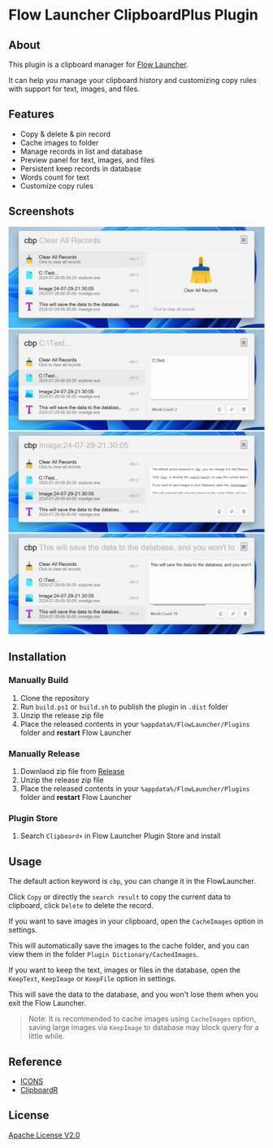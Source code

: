 # Flow Launcher ClipboardPlus Plugin

## About

This plugin is a clipboard manager for [Flow Launcher](https://github.com/Flow-Launcher/Flow.Launcher).

It can help you manage your clipboard history and customizing copy rules with support for text, images, and files.

## Features

- Copy & delete & pin record
- Cache images to folder
- Manage records in list and database
- Preview panel for text, images, and files
- Persistent keep records in database
- Words count for text
- Customize copy rules

## Screenshots

![screenshot1](./images/screenshot1.png)
![screenshot2](./images/screenshot2.png)
![screenshot3](./images/screenshot3.png)
![screenshot4](./images/screenshot4.png)

## Installation

### Manually Build

1. Clone the repository
2. Run `build.ps1` or `build.sh` to publish the plugin in `.dist` folder
3. Unzip the release zip file
4. Place the released contents in your `%appdata%/FlowLauncher/Plugins` folder and **restart** Flow Launcher

### Manually Release

1. Downlaod zip file from [Release](https://github.com/Jack251970/Flow.Launcher.Plugin.ClipboardPlus/releases)
2. Unzip the release zip file
3. Place the released contents in your `%appdata%/FlowLauncher/Plugins` folder and **restart** Flow Launcher

### Plugin Store

1. Search `Clipboard+` in Flow Launcher Plugin Store and install

## Usage

The default action keyword is `cbp`, you can change it in the FlowLauncher.

Click `Copy` or directly the `search result` to copy the current data to clipboard, click `Delete` to delete the record.

If you want to save images in your clipboard, open the `CacheImages` option in settings.

This will automatically save the images to the cache folder, and you can view them in the folder `Plugin Dictionary/CachedImages`.

If you want to keep the text, images or files in the database, open the `KeepText`, `KeepImage` or `KeepFile` option in settings.

This will save the data to the database, and you won't lose them when you exit the Flow Launcher.

> Note: It is recommended to cache images using `CacheImages` option, 
saving large images via `KeepImage` to database may block query for a little while.

## Reference

- [ICONS](https://icons8.com/icons)
- [ClipboardR](https://github.com/rainyl/Flow.Launcher.Plugin.ClipboardR)

## License

[Apache License V2.0](LICENSE)
